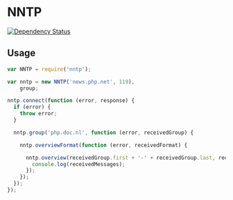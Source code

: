 # NNTP

[![Dependency Status](https://gemnasium.com/RobinvdVleuten/node-nntp.png)](https://gemnasium.com/RobinvdVleuten/node-nntp)

## Usage

```javascript
var NNTP = require('nntp');

var nntp = new NNTP('news.php.net', 119),
    group;

nntp.connect(function (error, response) {
  if (error) {
    throw error;
  }

  nntp.group('php.doc.nl', function (error, receivedGroup) {

    nntp.overviewFormat(function (error, receivedFormat) {

      nntp.overview(receivedGroup.first + '-' + receivedGroup.last, receivedFormat, function (error, receivedMessages) {
        console.log(receivedMessages);
      });
    });
  });
});
```
